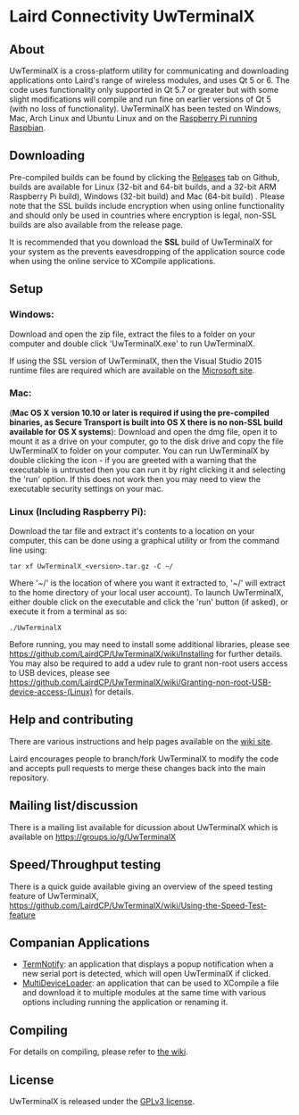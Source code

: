 # Laird Connectivity UwTerminalX

## About

UwTerminalX is a cross-platform utility for communicating and downloading applications onto Laird's range of wireless modules, and uses Qt 5 or 6. The code uses functionality only supported in Qt 5.7 or greater but with some slight modifications will compile and run fine on earlier versions of Qt 5 (with no loss of functionality). UwTerminalX has been tested on Windows, Mac, Arch Linux and Ubuntu Linux and on the [Raspberry Pi running Raspbian](/docs/images/rpi.png?raw=true).

## Downloading

Pre-compiled builds can be found by clicking the [Releases](https://github.com/LairdCP/UwTerminalX/releases) tab on Github, builds are available for Linux (32-bit and 64-bit builds, and a 32-bit ARM Raspberry Pi build), Windows (32-bit build) and Mac (64-bit build) . Please note that the SSL builds include encryption when using online functionality and should only be used in countries where encryption is legal, non-SSL builds are also available from the release page.

It is recommended that you download the **SSL** build of UwTerminalX for your system as the prevents eavesdropping of the application source code when using the online service to XCompile applications.

## Setup

### Windows:

Download and open the zip file, extract the files to a folder on your computer and double click 'UwTerminalX.exe' to run UwTerminalX.

If using the SSL version of UwTerminalX, then the Visual Studio 2015 runtime files are required which are available on the [Microsoft site](https://www.microsoft.com/en-gb/download/details.aspx?id=48145).

### Mac:

(**Mac OS X version 10.10 or later is required if using the pre-compiled binaries, as Secure Transport is built into OS X there is no non-SSL build available for OS X systems**): Download and open the dmg file, open it to mount it as a drive on your computer, go to the disk drive and copy the file UwTerminalX to folder on your computer. You can run UwTerminalX by double clicking the icon - if you are greeted with a warning that the executable is untrusted then you can run it by right clicking it and selecting the 'run' option. If this does not work then you may need to view the executable security settings on your mac.

### Linux (Including Raspberry Pi):

Download the tar file and extract it's contents to a location on your computer, this can be done using a graphical utility or from the command line using:

	tar xf UwTerminalX_<version>.tar.gz -C ~/

Where '\~/' is the location of where you want it extracted to, '\~/' will extract to the home directory of your local user account). To launch UwTerminalX, either double click on the executable and click the 'run' button (if asked), or execute it from a terminal as so:

	./UwTerminalX

Before running, you may need to install some additional libraries, please see https://github.com/LairdCP/UwTerminalX/wiki/Installing for further details. You may also be required to add a udev rule to grant non-root users access to USB devices, please see https://github.com/LairdCP/UwTerminalX/wiki/Granting-non-root-USB-device-access-(Linux) for details.

## Help and contributing

There are various instructions and help pages available on the [wiki site](https://github.com/LairdCP/UwTerminalX/wiki/).

Laird encourages people to branch/fork UwTerminalX to modify the code and accepts pull requests to merge these changes back into the main repository.

## Mailing list/discussion

There is a mailing list available for dicussion about UwTerminalX which is available on https://groups.io/g/UwTerminalX

## Speed/Throughput testing

There is a quick guide available giving an overview of the speed testing feature of UwTerminalX, https://github.com/LairdCP/UwTerminalX/wiki/Using-the-Speed-Test-feature

## Companian Applications

 * [TermNotify](https://github.com/LairdCP/TermNotify): an application that displays a popup notification when a new serial port is detected, which will open UwTerminalX if clicked.
 * [MultiDeviceLoader](https://github.com/LairdCP/MultiDeviceLoader): an application that can be used to XCompile a file and download it to multiple modules at the same time with various options including running the application or renaming it.

## Compiling

For details on compiling, please refer to [the wiki](https://github.com/LairdCP/UwTerminalX/wiki/Compiling).

## License

UwTerminalX is released under the [GPLv3 license](https://github.com/LairdCP/UwTerminalX/blob/master/LICENSE).
